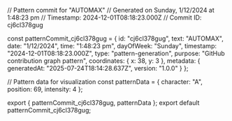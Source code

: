 // Pattern commit for "AUTOMAX"
// Generated on Sunday, 1/12/2024 at 1:48:23 pm
// Timestamp: 2024-12-01T08:18:23.000Z
// Commit ID: cj6cl378gug

const patternCommit_cj6cl378gug = {
  id: "cj6cl378gug",
  text: "AUTOMAX",
  date: "1/12/2024",
  time: "1:48:23 pm",
  dayOfWeek: "Sunday",
  timestamp: "2024-12-01T08:18:23.000Z",
  type: "pattern-generation",
  purpose: "GitHub contribution graph pattern",
  coordinates: {
    x: 38,
    y: 3
  },
  metadata: {
    generatedAt: "2025-07-24T18:14:28.637Z",
    version: "1.0.0"
  }
};

// Pattern data for visualization
const patternData = {
  character: "A",
  position: 69,
  intensity: 4
};

export { patternCommit_cj6cl378gug, patternData };
export default patternCommit_cj6cl378gug;
